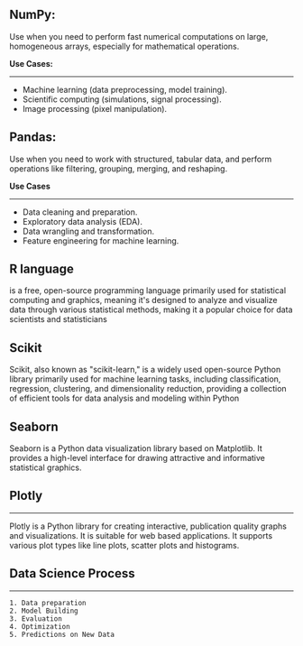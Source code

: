 ## NumPy:
Use when you need to perform fast numerical computations on large, homogeneous arrays, especially for mathematical operations.

**Use Cases:**
***
* Machine learning (data preprocessing, model training).
* Scientific computing (simulations, signal processing).
* Image processing (pixel manipulation).

## Pandas:
Use when you need to work with structured, tabular data, and perform operations like filtering, grouping, merging, and reshaping.

**Use Cases**
***
* Data cleaning and preparation.
* Exploratory data analysis (EDA).
* Data wrangling and transformation.
* Feature engineering for machine learning.

## R language 
is a free, open-source programming language primarily used for statistical computing and graphics, meaning it's designed to analyze and visualize data through various statistical methods, making it a popular choice for data scientists and statisticians

## Scikit
Scikit, also known as "scikit-learn," is a widely used open-source Python library primarily used for machine learning tasks, including classification, regression, clustering, and dimensionality reduction, providing a collection of efficient tools for data analysis and modeling within Python

## Seaborn
Seaborn is a Python data visualization library based on Matplotlib. It provides a high-level interface for drawing attractive and informative statistical graphics.

## Plotly
***
Plotly is a Python library for creating interactive, publication quality graphs and visualizations. It is suitable for web based applications. It supports various plot types like line plots, scatter plots and histograms.

## Data Science Process
***
	1. Data preparation
	2. Model Building
	3. Evaluation
	4. Optimization
	5. Predictions on New Data
